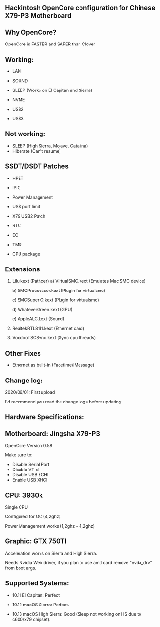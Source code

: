 ## Hackintosh OpenCore configuration for Chinese X79-P3 Motherboard

## Why OpenCore?
OpenCore is FASTER and SAFER than Clover

## Working:
  - LAN
  
  - SOUND
  
  - SLEEP (Works on El Capitan and Sierra)
  
  - NVME
  
  - USB2
  
  - USB3
  
 
## Not working:
  - SLEEP      (High Sierra, Mojave, Catalina)
  - Hiberate   (Can't resume)
  
## SSDT/DSDT Patches
 - HPET
 
 - IPIC
 
 - Power Management
 
 - USB port limit
 
 - X79 USB2 Patch
 
 - RTC
 
 - EC
 
 - TMR
 
 - CPU package
 
 ## Extensions
  1) Lilu.kext (Pathcer)
        a) VirtualSMC.kext (Emulates Mac SMC device)
        
        b) SMCProccessor.kext (Plugin for virtualsmc)
        
        c) SMCSuperIO.kext (Plugin for virtualsmc)
        
        d) WhateverGreen.kext (GPU)
        
        e) AppleALC.kext   (Sound)
        
  2) RealtekRTL8111.kext (Ethernet card)
  
  3) VoodooTSCSync.kext (Sync cpu threads)

## Other Fixes
 - Ethernet as built-in (Facetime/iMessage)

## Change log:

2020/06/01: First upload

I'd recommend you read the change logs before updating.

## Hardware Specifications:

## Motherboard: Jingsha X79-P3

OpenCore Version 0.58

Make sure to:

- Disable Serial Port
- Disable VT-d
- Disable USB ECHI
- Enable USB XHCI


## CPU: 3930k

Single CPU

Configured for OC (4,2ghz)

Power Management works (1,2ghz - 4,2ghz)

## Graphic: GTX 750TI

Acceleration works on Sierra and High Sierra.

Needs Nvidia Web driver, if you plan to use amd card remove "nvda_drv" from boot args.



## Supported Systems:

- 10.11 El Capitan: Perfect

- 10.12 macOS Sierra: Perfect.

- 10.13 macOS High Sierra: Good (Sleep not working on HS due to c600/x79 chipset).

